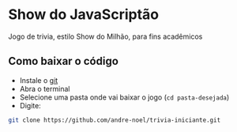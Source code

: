 # Show do JavaScriptão

Jogo de trivia, estilo Show do Milhão, para fins acadêmicos

## Como baixar o código

- Instale o [git](https://git-scm.com/)
- Abra o terminal
- Selecione uma pasta onde vai baixar o jogo (`cd pasta-desejada`)
- Digite:

```sh
git clone https://github.com/andre-noel/trivia-iniciante.git
```
